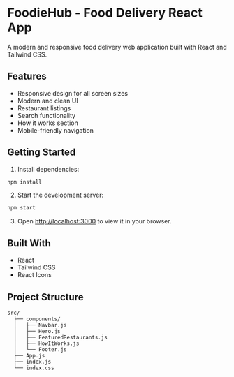 # FoodieHub - Food Delivery React App

A modern and responsive food delivery web application built with React and Tailwind CSS.

## Features

- Responsive design for all screen sizes
- Modern and clean UI
- Restaurant listings
- Search functionality
- How it works section
- Mobile-friendly navigation

## Getting Started

1. Install dependencies:
```bash
npm install
```

2. Start the development server:
```bash
npm start
```

3. Open [http://localhost:3000](http://localhost:3000) to view it in your browser.

## Built With

- React
- Tailwind CSS
- React Icons

## Project Structure

```
src/
  ├── components/
  │   ├── Navbar.js
  │   ├── Hero.js
  │   ├── FeaturedRestaurants.js
  │   ├── HowItWorks.js
  │   └── Footer.js
  ├── App.js
  ├── index.js
  └── index.css
```
